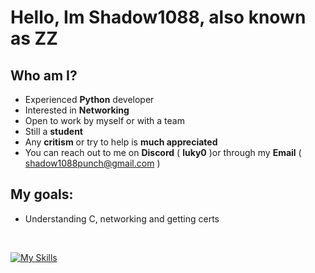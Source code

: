 # Hello, Im Shadow1088, also known as ZZ

## Who am I?
*  Experienced **Python** developer
*  Interested in **Networking**
*  Open to work by myself or with a team
*  Still a **student**
*  Any **critism** or try to help is **much appreciated**
*  You can reach out to me on **Discord** ( **luky0** )or through my **Email** ( shadow1088punch@gmail.com )

## My goals:
* Understanding C, networking and getting certs


<br>

[![My Skills](https://skillicons.dev/icons?i=python,html,css,c,js,debian,opencv,pytorch,raspberrypi,sublime)](https://skillicons.dev)




